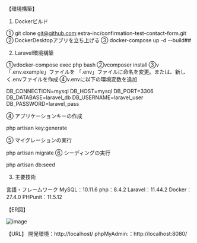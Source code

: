 【環境構築】
1. Dockerビルド

① git clone git@github.com:estra-inc/confirmation-test-contact-form.git
② DockerDesktopアプリを立ち上げる
③ docker-compose up -d --build## 

2. Laravel環境構築

①vdocker-compose exec php bash
②vcomposer install
③v「.env.example」ファイルを 「.env」ファイルに命名を変更。または、新しく.envファイルを作成
④v.envに以下の環境変数を追加

 DB_CONNECTION=mysql
 DB_HOST=mysql
 DB_PORT=3306
 DB_DATABASE=laravel_db
 DB_USERNAME=laravel_user
 DB_PASSWORD=laravel_pass

④ アプリケーションキーの作成

 php artisan key:generate

⑤ マイグレーションの実行

 php artisan migrate
⑥ シーディングの実行

 php artisan db:seed

3. 主要技術

 言語・フレームワーク
 MySQL：10.11.6 
 php：8.4.2 
 Laravel：11.44.2 
 Docker：27.4.0 
 PHPunit：11.5.12 

【ER図】

![image](https://github.com/user-attachments/assets/a08ec5e0-718a-4ede-8721-fc8139616ca0)



【URL】
開発環境：http://localhost/
phpMyAdmin:：http://localhost:8080/


